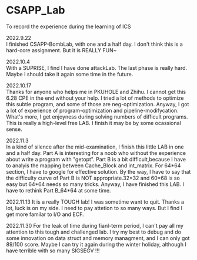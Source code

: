 # CSAPP_Lab
To record the experience during the learning of ICS

2022.9.22   
I finished CSAPP-BombLab, with one and a half day.
I don't think this is a hard-core assignment. But it is REALLY FUN~

2022.10.4  
With a SUPRISE, I find I have done attackLab.
The last phase is really hard. Maybe I should take it again some time in the future.

2022.10.17  
Thanks for anyone who helps me in PKUHOLE and Zhihu. I cannot get this 6.28 CPE in the end without your help.
I tried a lot of methods to optimize this subtle program, and some of those are neg-optimization.
Anyway, I got a lot of experience of program-optimization and pipeline-modifycation. 
What's more, I get enjoyness during solving numbers of difficult programs.
This is really a high-level free LAB. I finish it may be by some ocassional sense.

2022.11.3   
In a kind of silence after the mid-examination, I finish this little LAB in one and a half day.
Part A is interesting for a noob who without the experience about write a program with "getopt".
Part B is a bit difficult,because I have to analyis the mapping between Cache_Block and int_matrix.
For 64\*64 section, I have to google for effective solution.
By the way, I have to say that the difficulty curve of Part B is NOT appropriate.32\*32 and 60\*68 is so easy but 64*64 needs so many tricks.
Anyway, I have finished this LAB. I have to rethink Part B_64\*64 at some time.

2022.11.13
It is a really TOUGH lab! I was sometime want to quit. Thanks a lot, luck is on my side.
I need to pay attetion to so many ways. But I find I get more familar to I/O and ECF.

2022.11.30
For the leak of time during fianl-term period, I can't pay all my attention to this tough and challenged lab.
I try my best to debug and do some innovation on data struct and memory managment, and I can only got 89/100 score.
Maybe I can try it again during the winter holiday, although I have terrible with so many SIGSEGV !!!


